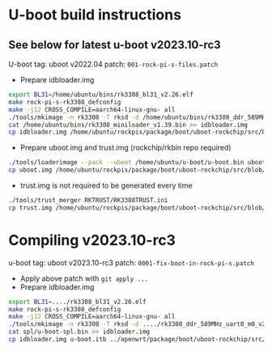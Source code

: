 # U-boot build instructions
## See below for latest u-boot v2023.10-rc3
U-boot tag: uboot v2022.04
patch: `001-rock-pi-s-files.patch`

- Prepare idbloader.img

```bash
export BL31=/home/ubuntu/bins/rk3308_bl31_v2.26.elf
make rock-pi-s-rk3308_defconfig
make -j12 CROSS_COMPILE=aarch64-linux-gnu- all
./tools/mkimage -n rk3308 -T rksd -d /home/ubuntu/bins/rk3308_ddr_589MHz_uart0_m0_v2.06.bin idbloader.img 
cat /home/ubuntu/bins/rk3308_miniloader_v1.39.bin >> idbloader.img 
cp idbloader.img /home/ubuntu/rockpis/package/boot/uboot-rockchip/src/blob/
```


- Prepare uboot.img and trust.img (rockchip/rkbin repo required)

```bash
./tools/loaderimage --pack --uboot /home/ubuntu/u-boot/u-boot.bin uboot.img 0x00600000
cp uboot.img /home/ubuntu/rockpis/package/boot/uboot-rockchip/src/blob/
```

- trust.img is not required to be generated every time
```bash
./tools/trust_merger RKTRUST/RK3308TRUST.ini 
cp trust.img /home/ubuntu/rockpis/package/boot/uboot-rockchip/src/blob/
```

# Compiling v2023.10-rc3

u-boot tag: uboot v2023.10-rc3
patch: `0001-fix-boot-in-rock-pi-s.patch`


- Apply above patch with `git apply ...`
- Prepare idbloader.img

```bash
export BL31=..../rk3308_bl31_v2.26.elf
make rock-pi-s-rk3308_defconfig
make -j12 CROSS_COMPILE=aarch64-linux-gnu- all
./tools/mkimage -n rk3308 -T rksd -d ..../rk3308_ddr_589MHz_uart0_m0_v2.06.bin idbloader.img 
cat spl/u-boot-spl.bin >> idbloader.img
cp idbloader.img u-boot.itb ../openwrt/package/boot/uboot-rockchip/src/blob/
```